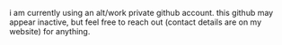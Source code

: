 i am currently using an alt/work private github account. this github may appear inactive, but feel free to reach out (contact details are on my website) for anything.
